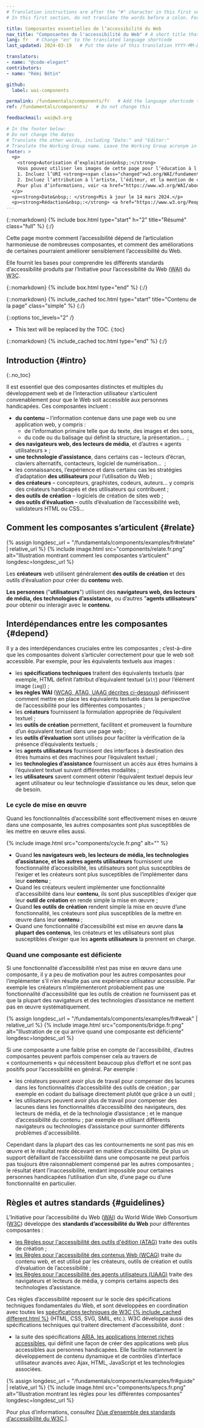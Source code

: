 ```yaml
---
# Translation instructions are after the "#" character in this first section. They are comments that do not show up in the web page. You do not need to translate the instructions after "#".
# In this first section, do not translate the words before a colon. For example, do not translate "title:". Do translate the text after "title:"

title: Composantes essentielles de l’accessibilité du Web
nav_title: "Composantes de l'accessibilité du Web" # A short title that is used in the navigation
lang: fr   # Change "en" to the translated language shortcode
last_updated: 2024-03-19   # Put the date of this translation YYYY-MM-DD (with month in the middle)

translators:
- name: "@code-elegant"
contributors:
- name: "Rémi Bétin"

github:
  label: wai-components

permalink: /fundamentals/components/fr   # Add the language shortcode to the end; for example /path/to/file/fr
ref: /fundamentals/components/   # Do not change this

feedbackmail: wai@w3.org

# In the footer below:
# Do not change the dates
# Translate the other words, including "Date:" and "Editor:"
# Translate the Working Group name. Leave the Working Group acronym in English.
footer: >
  <p>
    <strong>Autorisation d’exploitation&nbsp;:</strong>
    Vous pouvez utiliser les images de cette page pour l’éducation à l’accessibilité et sa sensibilisation si vous&nbsp;:<br>
    1. Incluez l’URI <strong><span class="changed">w3.org/WAI/fundamentals/components/</span> <em>en évidence</em></strong> à proximité de l’image, et <br>
    2. Incluez l’attribution à l’artiste, l’éditeur, et la mention de copyright dans tous les travaux publiés ou diffusés&nbsp;:<br><cite>Image par Michael Duffy, depuis&nbsp;: Essential Components of Web  Accessibility. Éditrice S. L. Henry. Copyright W3C <sup>®</sup> (MIT, ERCIM, Keio, Beihang). w3.org/WAI/fundamentals/components/</cite><br>
    Pour plus d’informations, voir <a href="https://www.w3.org/WAI/about/using-wai-material/" lang="en" hreflang="en">Using WAI Materials (en anglais)</a>.
  </p>
  <p><strong>Date&nbsp;: </strong>Mis à jour le 14 mars 2024.</p>
  <p><strong>Rédaction&nbsp;:</strong> <a href="https://www.w3.org/People/Shawn" lang="en" hreflang="en">Shawn Lawton Henry</a>. Graphiste&nbsp;: Michael Duffy.</p>
---
```


{::nomarkdown}
{% include box.html type="start" h="2" title="Résumé" class="full" %}
{:/}
 
Cette page montre comment l’accessibilité dépend de l’articulation harmonieuse de nombreuses composantes, et comment des améliorations de certaines pourraient améliorer sensiblement l’accessibilité du Web.
 
Elle fournit les bases pour comprendre les différents standards d’accessibilité produits par l’Initiative pour l’accessibilité du Web (<abbr lang="en" title="Web Accessibility Initiative">WAI</abbr>) du <abbr title="World Wide Web Consortium" lang="en">W3C</abbr>.
 
{::nomarkdown}
{% include box.html type="end" %}
{:/}
 
{::nomarkdown}
{% include_cached toc.html type="start" title="Contenu de la page" class="simple" %}
{:/}
 
{::options toc_levels="2" /}
 
- This text will be replaced by the TOC.
{:toc}
 
{::nomarkdown}
{% include_cached toc.html type="end" %}
{:/}
 
 
## Introduction {#intro}
{:.no_toc}
 
Il est essentiel que des composantes distinctes et multiples du développement web et de l’interaction utilisateur s’articulent convenablement pour que le Web soit accessible aux personnes handicapées. Ces composantes incluent&nbsp;:
 
- **du contenu** – l’information contenue dans une page web ou une application web, y compris&nbsp;:
  - de l’information primaire telle que du texte, des images et des sons,
  - du code ou du balisage qui définit la structure, la présentation… &nbsp;;
- **des navigateurs web, des lecteurs de média**, et d’autres «&nbsp;agents utilisateurs&nbsp;»&nbsp;;
- **une technologie d’assistance**, dans certains cas – lecteurs d’écran, claviers alternatifs, contacteurs, logiciel de numérisation… &nbsp;;
- les connaissances, l’expérience et dans certains cas les stratégies d’adaptation **des utilisateurs** pour l’utilisation du Web&nbsp;;
- **des créateurs** – concepteurs, graphistes, codeurs, auteurs… y compris des créateurs handicapés et des utilisateurs qui contribuent&nbsp;;
- **des outils de création** – logiciels de création de sites web&nbsp;;
- **des outils d’évaluation** – outils d’évaluation de l’accessibilité web, validateurs HTML ou CSS…
 
## Comment les composantes s’articulent {#relate}

{% assign longdesc_url = "/fundamentals/components/examples/fr#relate" | relative_url %}
{% include image.html src="components/relate.fr.png" alt="Illustration montrant comment les composantes s’articulent" longdesc=longdesc_url %}

Les **créateurs** web utilisent généralement **des outils de création** et des outils d’évaluation pour créer du **contenu** web.
 
**Les personnes** ("**utilisateurs**") utilisent des **navigateurs web, des lecteurs de média, des technologies d’assistance,** ou d’autres "**agents utilisateurs**" pour obtenir ou interagir avec le **contenu**.
 
## Interdépendances entre les composantes {#depend}
 
Il y a des interdépendances cruciales entre les composantes&nbsp;; c’est-à-dire que les composantes doivent s’articuler correctement pour que le web soit accessible. Par exemple, pour les équivalents textuels aux images&nbsp;:
 
- les **spécifications techniques** traitent des équivalents textuels (par exemple, HTML définit l’attribut d’équivalent textuel (`alt`) pour l’élément image (`img`))&nbsp;;
- **les règles WAI** ([WCAG, ATAG, UAAG décrites ci-dessous](#guidelines)) définissent comment mettre en place les équivalents textuels dans la perspective de l’accessibilité pour les différentes composantes&nbsp;;
- les **créateurs** fournissent la formulation appropriée de l’équivalent textuel&nbsp;;
- les **outils de création** permettent, facilitent et promeuvent la fourniture d’un équivalent textuel dans une page web&nbsp;;
- les **outils d’évaluation** sont utilisés pour faciliter la vérification de la présence d’équivalents textuels&nbsp;;
- les **agents utilisateurs** fournissent des interfaces à destination des êtres humains et des machines pour l’équivalent textuel&nbsp;;
- les **technologies d’assistance** fournissent un accès aux êtres humains à l’équivalent textuel suivant différentes modalités&nbsp;;
- les **utilisateurs** savent comment obtenir l’équivalent textuel depuis leur agent utilisateur ou leur technologie d’assistance ou les deux, selon que de besoin.
 
### Le cycle de mise en œuvre
 
Quand les fonctionnalités d’accessibilité sont effectivement mises en œuvre dans une composante, les autres composantes sont plus susceptibles de les mettre en œuvre elles aussi.

{% include image.html src="components/cycle.fr.png" alt="" %}
 
- Quand **les navigateurs web, les lecteurs de média, les technologies d’assistance, et les autres agents utilisateurs** fournissent une fonctionnalité d’accessibilité, les utilisateurs sont plus susceptibles de l’exiger  et les créateurs sont plus susceptibles de l’implémenter dans leur **contenu**&nbsp;;
- Quand les créateurs veulent implémenter une fonctionnalité d’accessibilité dans leur **contenu**, ils sont plus susceptibles d’exiger que leur **outil de création** en rende simple la mise en œuvre&nbsp;;
- Quand **les outils de création** rendent simple la mise en œuvre d’une fonctionnalité, les créateurs sont plus susceptibles de la mettre en œuvre dans leur **contenu**&nbsp;;
- Quand une fonctionnalité d’accessibilité est mise en œuvre dans  **la plupart des contenus**, les créateurs et les utilisateurs sont plus susceptibles d’exiger que les **agents utilisateurs** la prennent en charge.
 
### Quand une composante est déficiente
 
Si une fonctionnalité d’accessibilité n’est pas mise en œuvre dans une composante, il y a peu de motivation pour les autres composantes pour l’implémenter s’il n’en résulte pas une expérience utilisateur accessible. Par exemple les créateurs n’implémenteront probablement pas une fonctionnalité d’accessibilité que les outils de création ne fournissent pas et que la plupart des navigateurs et des technologies d’assistance ne mettent pas en œuvre systématiquement.

{% assign longdesc_url = "/fundamentals/components/examples/fr#weak" | relative_url %}
{% include image.html src="components/bridge.fr.png" alt="Illustration de ce qui arrive quand une composante est déficiente" longdesc=longdesc_url %}

Si une composante a une faible prise en compte de l'accessibilité, d’autres composantes peuvent parfois compenser cela au travers de «&nbsp;contournements&nbsp;» qui nécessitent beaucoup plus d’effort et ne sont pas positifs pour l’accessibilité en général. Par exemple&nbsp;:
 
- les créateurs peuvent avoir plus de travail pour compenser des lacunes dans les fonctionnalités d’accessibilité des outils de création&nbsp;; par exemple en codant du balisage directement plutôt que grâce à un outil&nbsp;;
- les utilisateurs peuvent avoir plus de travail pour compenser des lacunes dans les fonctionnalités d’accessibilité des navigateurs, des lecteurs de média, et de la technologie d’assistance&nbsp;; et le manque d’accessibilité du contenu&nbsp;; par exemple en utilisant différents navigateurs ou technologies d’assistance pour surmonter différents problèmes d'accessibilité.
 
Cependant dans la plupart des cas les contournements ne sont pas mis en œuvre et le résultat reste décevant en matière  d’accessibilité. De plus un support défaillant de l’accessibilité dans une composante ne peut parfois pas toujours être raisonnablement compensé par les autres composantes&nbsp;; le résultat étant l’inaccessibilité, rendant impossible pour certaines personnes handicapées l’utilisation d’un site, d’une page ou d’une fonctionnalité en particulier.
 
## Règles et autres standards {#guidelines}
 
L’Initiative pour l’accessibilité du Web (<abbr lang="en" title="Web Accessibility Initiative">[WAI](https://www.w3.org/WAI/)</abbr>) du <span lang="en">World Wide Web Consortium</span> ([W3C](https://www.w3.org/)) développe des **standards d’accessibilité du Web** pour différentes composantes&nbsp;:
 
- [les Règles pour l'accessibilité des outils d'édition (<abbr lang="en" title="Authoring Tool Accessibility Guidelines">ATAG</abbr>)](/standards-guidelines/atag/) traite des outils de création&nbsp;;
- [les Règles pour l'accessibilité des contenus Web (<abbr lang="en" title="Web Content Accessibility Guidelines">WCAG</abbr>)](/standards-guidelines/wcag/) traite du contenu web, et est utilisé par les créateurs, outils de création et outils d’évaluation de l’accessibilité&nbsp;;
- [les Règles pour l'accessibilité des agents utilisateurs (<abbr lang="en" title="User Agent Accessibility Guidelines ">UAAG</abbr>)](/standards-guidelines/uaag/) traite des navigateurs et lecteurs de média, y compris certains aspects des technologies d’assistance.
 
Ces règles d’accessibilité reposent sur le socle des spécifications techniques fondamentales du Web, et sont développées en coordination avec toutes les <a href="https://www.w3.org/TR/">spécifications techniques de W3C {% include_cached different.html %}</a> (HTML, CSS, SVG, SMIL, etc.). W3C développe aussi des spécifications techniques qui traitent directement d’accessibilité, dont&nbsp;:
 
* la suite des spécifications [<abbr lang="en" title="Accessible Rich Internet Applications">ARIA</abbr>, les applications Internet riches accessibles](/standards-guidelines/aria/), qui définit une façon de créer des applications web plus accessibles aux personnes handicapées. Elle facilite notamment le développement de contenu dynamique et de contrôles d’interface utilisateur avancés avec Ajax, HTML, JavaScript et les technologies associées.

{% assign longdesc_url = "/fundamentals/components/examples/fr#guide" | relative_url %}
{% include image.html src="components/specs.fr.png" alt="Illustration montrant les règles pour les différentes composantes" longdesc=longdesc_url %}

Pour plus d’informations, consultez [[Vue d’ensemble des standards d’accessibilité du W3C
]](/standards-guidelines/).
